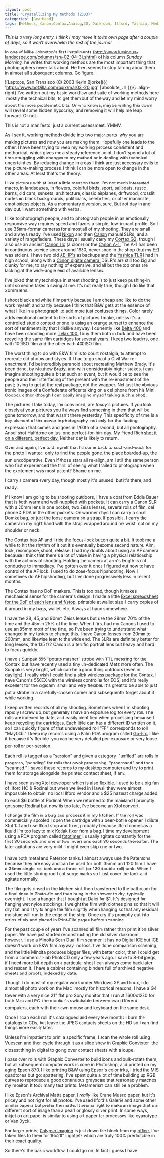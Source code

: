 ```yaml
---
layout: post
title: "Crystallizing My Methods (2003)"
categories: [GearHead]
tags: [Methods, Canon,Contax,Analog,3D, Darkroom, Ilford, Yashica, Medium Format,Scanning, Printing, B&W, Film, Flash, Nikon, Zeiss, Lenses, Photojournalism]
---
```

<i>This is a very long entry. I think I may move it to its own page after a couple of days, so it won't overwhelm the rest of the journal.</i>

In one of Mike Johnston's first installments <a href="http://www.luminous-landscape.com/columns/sm-02-04-31.shtml">(http://www.luminous-landscape.com/columns/sm-02-04-31.shtml)</a> of his column <i>Sunday Morning,</i> he writes that working methods are the most important thing that photographers never talk about. He then seems to stop talking about them in almost all subsequent columns. Go figure.
<!--more-->



![Laptops, San Fransisco (C) 2003 Kevin Bjorke]({{ 'https://www.botzilla.com/bpix/mar03i-20.jpg' | absolute_url }}){: .align-right}
I've written-out my basic workflow and suite of working methods here &#151; mostly the technical bits, to get them out of the way and let my mind worry about the more problematic bits. Or who knows, maybe writing this down will reveal some hidden hypocrisy, and removing it will help me leap forward. Or not.

This is not a manifesto, just a current assessment. YMMV.

As I see it, working methods divide into two major parts &#151; _why_ you are making pictures and _how_ you are making them. Hopefully one leads to the other. I have been trying to keep my working process consistent and methodical, which gives me a steady reference point. I don't spend a lot of time struggling with changes to my method or in dealing with technical uncertainties. By reducing change in areas I think are just necessary evils to the picture-making process, I think I can be more open to change in the other areas. At least that's the theory.

I like pictures with at least a little meat on them. I'm not much interested macro, in landscapes, in flowers, colorful birds, sport, sailboats, rustic barns, old cars, sunsets, architecture, classic airplanes, driftwood, crosslit nudes on black backgrounds, politicians, celebrities, or other inanimate, emotionless objects. As a momentary diversion, sure. But not day in and day out. I want something with verbs.

I like to photograph people, and to photograph people in an emotionally responsive way requires speed and favors a simple, low-impact profile. So I use 35mm-format cameras for almost all of my shooting. They are small and always ready. I've used <a href="http://www.nikon.co.jp/main/eng/society/rhnc/rhnc04f2-e.htm">Nikon</a> and then <a href="http://www.canonfd.com/choose.htm">Canon</a> manual SLRs, and a variety of rangefinders. These days I usually carry my <a href="http://www.gontaxg.com">Contax G2,</a> though I also use an ancient <a href="http://www.kjps.net/user/t-kikuchi/page006.html">Canon IIIc</a> (a clone) or the <a href="http://www.canon.co.jp/Camera-muse/camera/1976-1986/data/1978_a1.html">Canon A-1.</a> The A-1 has been in continuous service since around 1980, never once in the shop (but my <a href="http://www.kjsl.com/canon-fd/cameras/f1/hxf1.html">F-1</a> was stolen). I have two old <a href="http://www.mir.com.my/rb/photography/companies/canon/fdresources/SLRs/ae1/">AE-1P's</a> as backups and the <a href="http://www.csi.uottawa.ca/~debruijn/4107/yashica_124G/">Yashica TLR</a> I had in high school, along with a <a href="/photo/G1links.html">Canon digital camera.</a> DSLR's are still too big and clunky for me, to say nothing of expensive, and all but the top ones are lacking at the wide-angle end of available lenses.

I've joked that my technique in street shooting is to just keep pushing-in until someone takes a swing at me. It's not really true, though I do like that 20mm lens.

I shoot black and white film partly because I am cheap and like to do the work myself, and partly because I think that B&amp;W gets at the essence of what I like in a photograph &#151; to add more just confuses things. Color rarely adds emotional content to the sorts of pictures I make, unless it's a controlled studio context or one is using an orange sunset to enhance the sort of sentimentality that I dislike anyway. I currently like <a href="http://www.photographic.com/showarchives.cgi?63">Delta 400</a> and have been shooting more <a href="http://www.slavin.org/archives/000168.html">TMax 100.</a> I buy them both in bulk and have been recycling the same film cartridges for several years. I keep two loaders, one with 100ISO film and the other with 400ISO film.

The worst thing to do with B&amp;W film is to court nostalgia, to attempt to recreate old photos and styles. If I had to go shoot a Civil War re-enactment, I'd be incredibly paranoid about recreating Matthew Brady. It's been done, by Matthew Brady, and with considerably higher stakes. I can imagine shooting quite a bit at such an event, but it would be to see the people and their interfacing of the present with the re-enactment of the past; trying to get at the real package, not the wrapper. Not just the obvious ironic images of a Confederate officer talking on a cel phone from his Mini Cooper, either (though I can easily imagine myself taking such a shot).

The pictures I take today, I'm convinced, are <i>today's</i> pictures. If you look closely at your pictures you'll always find something in them that will be gone tomorrow, and that wasn't there yesterday. This specificity of time is a key element of the power in photography &#151; not only for the fleeting expression that comes and goes in 1/60th of a second, but all photography. Ansel shot Halfdome on just one perfect-for-him day. My friend Rich <a href="http://www.photo.net/photodb/photo.tcl?photo_id=108721">shot it on a different, perfect day.</a> Neither day is likely to return.

Over and again, I've told myself that I'd come back to such-and-such for the photo I wanted &#151; only to find the people gone, the place boarded-up, the sun unco&ouml;perative.  Even if those stars all re-align, am I still the same person who first experienced the thrill of seeing what I failed to photograph when the excitement was most potent? Shame on me.

I carry a camera every day, though mostly it's unused &#151; but it's there, and ready.

If I know I am going to be shooting outdoors, I have a coat from Eddie Bauer that is both warm and well-supplied with pockets. It can carry a Canon SLR with a 20mm lens in one pocket, two Zeiss lenses, several rolls of film, cel phone &amp; PDA in the other pockets. On warmer days I can carry a small Domke bag, or just the loose camera on a strap. If possible, I carry the camera in my right hand with the strap wrapped around my wrist &#151; not on my shoulder or neck.

The Contax has AF and I <a href="{{ site.baseurl }}{% post_url 2005-02-28-Fastest-Thumb-in-the-West %}">ride the focus-lock button quite a bit.</a> It took me a while to hit the rhythm of it but it's eventually become second nature. Aim, lock, recompose, shoot, release. I had my doubts about using an AF camera because I think that there's a lot of value in having a physical relationship with the actions of shooting. Holding the camera at arm's length is not conducive to immediacy. I've gotten over it once I figured out how to have control of the AF lock. I used to do zone-focus hipshooting. Now I sometimes do AF hipshooting, but I've done progressively less in recent months.

The Contax has no DoF markers. This is too bad, though it makes mechanical sense for the camera's design. I made a little <a href="http://contaxg.com/document.php?id=8837">Excel spreadsheet for the DoF of each lens and f/stop,</a> printable at wallet size &#151; I carry copies of it around in my bags, wallet, etc. Always at hand somewhere.

I have the 28, 45, and 90mm Zeiss lenses but use the 28mm 70% of the time and the 45mm 25% of the time. When I first had my Canons I used to use an 85mm most of the time, so I've been trying to understand what changed in my tastes to change this. I have Canon lenses from 20mm to 200mm, and likewise lean to the wide end. The SLRs are definitely better for long lenses, the 135 f/2 Canon is a terrific portrait lens but heavy and hard to focus quickly.

I have a Sunpak 555 "potato masher" strobe with TTL metering for the Contax, but have recently used a tiny un-dedicated Metz more often. The Sunpak is very bright, which can be a good thing outdoors (even in daylight). I really wish I could find a slick wireless package for the Contax. I have Canon's 550EX with the wireless controller for EOS, and it's really excellent for the digicam &#151; small and very flexible. It's great to be able to just put a strobe in a carefully-chosen corner and subsequently forget about it while working.

I keep written records of all my shooting. Sometimes when I'm shooting rapidly I screw up, but generally I have an exposure log for every roll. The rolls are indexed by date, and easily identified when processing because I keep recycling the cartridges. Each little can has a different ID written on it, so I can quickly figure of that undeveloped roll "FF" corresponds to roll "May03b." I keep my records using a Palm PDA program called <a href="http://www.home.eznet.net/~rlmsmw/gpx_overview.htm">Go-Pix.</a> I like it because it's flexible &#151; you can be very detailed per-exposure or very loose per-roll or per-session.

Each roll is tagged as a "session" and given a category &#151; "unfiled" are rolls in progress, "pending" for rolls that await processing, "processed" and then "scanned." I saved these records to my desktop computer and try to print them for storage alongside the printed contact sheet, if any.

I have been using Xtol developer which is also flexible. I used to be a big fan of Ilford HC &amp; Rodinal but when we lived in Hawaii they were almost impossible to obtain &#151; no local Ilford vendor and a $25 hazmat charge added to each $6 bottle of Rodinal. When we returned to the mainland I promptly got some Rodinal but now its too late, I've become an Xtol convert.

I change the film in a bag and process it in my kitchen. If the roll was commercially spooled I open the cartridge with a beer-bottle opener. I dilute Xtol 1::1 and use Ilford stop and fixer, probably because Ilford comes as a liquid I'm too lazy to mix Kodak fixer from a bag. I time my development using a PDA program called <a href="http://www.jan-exner.de/software/fototimer.html">fototimer.</a> I usually agitate constantly for the first 30 seconds and one or two inversions each 30 seconds thereafter. The later agitations are very mild &#151; I might even skip one or two.

I have both metal and Paterson tanks. I almost always use the Patersons because they are easy and can be used for both 35mm and 120 film.  I have a 35mm single-roll tank and a three-roll (or 120 double-roll) tank. When I used the little stirring rod I got surge marks so I just cover the tank and agitate
normally.

The film gets rinsed in the kitchen sink then transferred to the bathroom for a final rinse in Photo-flo and then hung in the shower to dry, typically overnight. I use a hanger that I bought at Daiei for $1. It's designed for hanging wet nylon stockings. I weight the film with clothes pins so that it will dry flat, and I try to angle the film slightly when hanging so that any residual moisture will run to the edge of the strip. Once dry it's promptly cut into strips of six and placed in Print-File pages before scanning.

For the past couple of years I've scanned all film rather than print it on silver paper. We have just started reconstructing the old silver darkroom, however. I use a Minolta Scan Dual film scanner, it has no Digital ICE but ICE doesn't work on B&amp;W film anyway &#151; no loss. I've done comparison scanning, and the little Minolta produces bigger files, with better color, than I could get from a commercial-lab PhotoCD only a few years ago. I save to 8-bit jpegs, if I need more bit-depth on a particular shot I can always come back later and rescan it. I have a cabinet containing binders full of archived negative sheets and proofs, indexed by date.

Though I do most of my regular work under Windows XP and linux, I do almost all photo work on the Mac &#151; mostly for historical reasons. I have a G4 tower with a very nice 21" flat pro Sony monitor that I run at 1600x1280 for both Mac and PC &#151; the monitor's switchable between two different computers, each with their own mouse and keyboard on the same desk.

Once I scan each roll it's catalogued and every few months I burn the catalogs to CDs, but leave the JPEG contacts sheets on the HD so I can find things more easily later.

Unless I'm impatient to print a specific frame, I scan the whole roll using Vuescan and then cycle through it as a slide show in Graphic Converter &#151; the closest thing in digital to going over contact sheets with a loupe.

I pass over rolls with Graphic Converter to build icons and bulk-rotate them, but all subsequent computer work is done in Photoshop, and printed on my aging Epson 870. I like printing B&W using Epson's color inks, I tried the MIS quadtones but got spattering. I've spent quite a lot of time building up RGB curves to reproduce a good continuous grayscale that reasonably matches my monitor. It took many test prints. Metamerism can still be a problem.

I like Epson's Archival Matte paper. I <i>really</i> like Crane Museo paper, but it's pricey and not right for all photos. I've used Ilford's Galerie and some other similar papers but prefer the matte. It seems right to make an image that's a different sort of image than a pearl or glossy silver print. In some ways, inkjet on art paper is similar to using art paper for processes like cyanotype or Van Dyck.

For larger prints, <a href="http://www.calypsoinc.com/">Calypso Imaging</a> is just down the block from my <a href="http://developer.nvidia.com/">office,</a> I've taken files to them for 16x20" Lightjets which are truly 100% predictable in their exact quality.

So there's the basic workflow. I could go on. In fact I guess I have.
